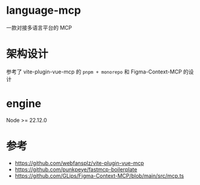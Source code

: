 # language-mcp
一款对接多语言平台的 MCP

# 架构设计
参考了 vite-plugin-vue-mcp 的 `pnpm + monorepo` 和 Figma-Context-MCP 的设计







# engine
Node >= 22.12.0


# 参考
- https://github.com/webfansplz/vite-plugin-vue-mcp
- https://github.com/punkpeye/fastmcp-boilerplate
- https://github.com/GLips/Figma-Context-MCP/blob/main/src/mcp.ts